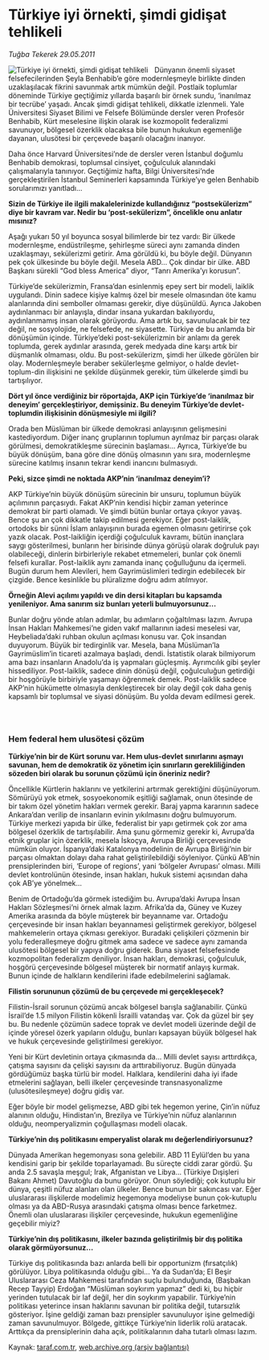 # Türkiye iyi örnekti, şimdi gidişat tehlikeli

*Tuğba Tekerek 29.05.2011*

<div class="yazi"><img align="left" alt="Türkiye iyi örnekti, şimdi gidişat tehlikeli" border="0" src="http://www.taraf.com.tr/fotoraflar/makaleler/turkiye-iyi-ornekti-simdi-gidisat-tehlikeli_4802_orijinal.jpg" style="border-right-width:10px; border-color:#FFFFFF"/><p>Dünyanın önemli siyaset felsefecilerinden Şeyla Benhabib’e göre modernleşmeyle birlikte dinden uzaklaşılacak fikrini savunmak artık mümkün değil. Postlaik toplumlar döneminde Türkiye geçtiğimiz yıllarda başarılı bir örnek sundu, ‘inanılmaz bir tecrübe’ yaşadı. Ancak şimdi gidişat tehlikeli, dikkatle izlenmeli. Yale Üniversitesi Siyaset Bilimi ve Felsefe Bölümünde dersler veren Profesör Benhabib, Kürt meselesine ilişkin olarak ise kozmopolit federalizmi savunuyor, bölgesel özerklik olacaksa bile bunun hukukun egemenliğe dayanan, ulusötesi bir çerçevede başarılı olacağını inanıyor.</p>
<p>Daha önce Harvard Üniversitesi’nde de dersler veren İstanbul doğumlu Benhabib demokrasi, toplumsal cinsiyet, çoğulculuk alanındaki çalışmalarıyla tanınıyor. Geçtiğimiz hafta, Bilgi Üniversitesi’nde gerçekleştirilen İstanbul Seminerleri kapsamında Türkiye’ye gelen Benhabib sorularımızı yanıtladı...</p>
<p><strong>Sizin de Türkiye ile ilgili makalelerinizde kullandığınız “postsekülerizm” diye bir kavram var. Nedir bu ‘post-sekülerizm”, öncelikle onu anlatır mısınız?</strong></p>
<p>Aşağı yukarı 50 yıl boyunca sosyal bilimlerde bir tez vardı: Bir ülkede modernleşme, endüstrileşme, şehirleşme süreci aynı zamanda dinden uzaklaşmayı, sekülerizmi getirir. Ama görüldü ki, bu böyle değil. Dünyanın pek çok ülkesinde bu böyle değil. Mesela ABD... Çok dindar bir ülke. ABD Başkanı sürekli “God bless America” diyor, “Tanrı Amerika’yı korusun”.</p>
<p>Türkiye’de sekülerizmin, Fransa’dan esinlenmiş epey sert bir modeli, laiklik uygulandı. Dinin sadece kişiye kalmış özel bir mesele olmasından öte kamu alanlarında dini semboller olmaması gerekir, diye düşünüldü. Ayrıca Jakoben aydınlanmacı bir anlayışla, dindar insana yukardan bakılıyordu, aydınlanmamış insan olarak görüyordu. Ama artık bu, savunulacak bir tez değil, ne sosyolojide, ne felsefede, ne siyasette. Türkiye de bu anlamda bir dönüşümün içinde. Türkiye’deki post-sekülerizmin bir anlamı da gerek toplumda, gerek aydınlar arasında, gerek medyada dine karşı artık bir düşmanlık olmaması, oldu. Bu post-sekülerizm, şimdi her ülkede görülen bir olay. Modernleşmeyle beraber sekülerleşme gelmiyor, o halde devlet-toplum-din ilişkisini ne şekilde düşünmek gerekir, tüm ülkelerde şimdi bu tartışılıyor.</p>
<p><strong>Dört yıl önce verdiğiniz bir röportajda, AKP için Türkiye’de ‘inanılmaz bir deneyim’ gerçekleştiriyor, demişsiniz. Bu deneyim Türkiye’de devlet-toplumdin ilişkisinin dönüşmesiyle mi ilgili?</strong></p>
<p>Orada ben Müslüman bir ülkede demokrasi anlayışının gelişmesini kastediyordum. Diğer inanç gruplarının toplumun ayrılmaz bir parçası olarak görülmesi, demokratikleşme sürecinin başlaması... Ayrıca, Türkiye’de bu büyük dönüşüm, bana göre dine dönüş olmasının yanı sıra, modernleşme sürecine katılmış insanın tekrar kendi inancını bulmasıydı.</p>
<p><strong>Peki, sizce şimdi ne noktada AKP’nin ‘inanılmaz deneyim’i?</strong></p>
<p>AKP Türkiye’nin büyük dönüşüm sürecinin bir unsuru, toplumun büyük açılımının parçasıydı. Fakat AKP’nin kendisi hiçbir zaman yeterince demokrat bir parti olamadı. Ve şimdi bütün bunlar ortaya çıkıyor yavaş. Bence şu an çok dikkatle takip edilmesi gerekiyor. Eğer post-laiklik, ortodoks bir sünni İslam anlayışının burada egemen olmasını getirirse çok yazık olacak. Post-laikliğin içerdiği çoğulculuk kavramı, bütün inançlara saygı gösterilmesi, bunların her birisinde dünya görüşü olarak doğruluk payı olabileceği, dinlerin birbirleriyle rekabet etmemeleri, bunlar çok önemli felsefi kurallar. Post-laiklik aynı zamanda inanç çoğulluğunu da içermeli. Bugün durum hem Alevileri, hem Gayrimüslimleri tedirgin edebilecek bir çizgide. Bence kesinlikle bu plüralizme doğru adım atılmıyor.</p>
<p><strong>Örneğin Alevi açılımı yapıldı ve din dersi kitapları bu kapsamda yenileniyor. Ama sanırım siz bunları yeterli bulmuyorsunuz...</strong></p>
<p>Bunlar doğru yönde atılan adımlar, bu adımların çoğaltılması lazım. Avrupa İnsan Hakları Mahkemesi’ne giden vakıf mallarının iadesi meselesi var, Heybeliada’daki ruhban okulun açılması konusu var. Çok insandan duyuyorum. Büyük bir tedirginlik var. Mesela, bana Müslüman’la Gayrimüslim’in ticareti azalmaya başladı, dendi. İstatistik olarak bilmiyorum ama bazı insanların Anadolu’da iş yapmaları güçleşmiş. Ayrımcılık gibi şeyler hissediliyor. Post-laiklik, sadece dinin dönüşü değil, çoğulculuğun getirdiği bir hoşgörüyle birbiriyle yaşamayı öğrenmek demek. Post-laiklik sadece AKP’nin hükümette olmasıyla denkleştirecek bir olay değil çok daha geniş kapsamlı bir toplumsal ve siyasi dönüşüm. Bu yolda devam edilmesi gerek.</p>
<h3> </h3>
<h3>Hem federal hem ulusötesi çözüm</h3>
<p><strong>Türkiye’nin bir de Kürt sorunu var. Hem ulus-devlet sınırlarını aşmayı savunan, hem de demokratik öz yönetim için sınırların gerekliliğinden sözeden biri olarak bu sorunun çözümü için öneriniz nedir?</strong></p>
<p>Öncellikle Kürtlerin haklarını ve yetkilerini artırmak gerektiğini düşünüyorum. Sömürüyü yok etmek, sosyoekonomik eşitliği sağlamak, onun ötesinde de bir takım özel yönetim hakları vermek gerekir. Baraj yapma kararının sadece Ankara’dan verilip de insanların evinin yıkılmasını doğru bulmuyorum. Türkiye merkezi yapıda bir ülke, federalist bir yapı getirmek çok zor ama bölgesel özerklik de tartışılabilir. Ama şunu görmemiz gerekir ki, Avrupa’da etnik gruplar için özerklik, mesela İskoçya, Avrupa Birliği çerçevesinde mümkün oluyor. İspanya’daki Katalonya modelinin de Avrupa Birliği’nin bir parçası olmaktan dolayı daha rahat geliştirilebildiği söyleniyor. Çünkü AB’nin prensiplerinden biri, ‘Europe of regions’, yani ‘bölgeler Avrupası’ olması. Milli devlet kontrolünün ötesinde, insan hakları, hukuk sistemi açısından daha çok AB’ye yönelmek...</p>
<p>Benim de Ortadoğu’da görmek istediğim bu. Avrupa’daki Avrupa İnsan Hakları Sözleşmesi’ni örnek almak lazım. Afrika’da da, Güney ve Kuzey Amerika arasında da böyle müşterek bir beyanname var. Ortadoğu çerçevesinde bir insan hakları beyannamesi geliştirmek gerekiyor, bölgesel mahkemelerin ortaya çıkması gerekiyor. Buradaki çelişkileri çözmenin bir yolu federalleşmeye doğru gitmek ama sadece ve sadece aynı zamanda ulusötesi bölgesel bir yapıya doğru giderek. Buna siyaset felsefesinde kozmopolitan federalizm deniliyor. İnsan hakları, demokrasi, çoğulculuk, hoşgörü çerçevesinde bölgesel müşterek bir normatif anlayış kurmak. Bunun içinde de halkların kendilerini ifade edebilmelerini sağlamak.</p>
<p><strong>Filistin sorununun çözümü de bu çerçevede mi gerçekleşecek?</strong></p>
<p>Filistin-İsrail sorunun çözümü ancak bölgesel barışla sağlanabilir. Çünkü İsrail’de 1.5 milyon Filistin kökenli İsrailli vatandaş var. Çok da güzel bir şey bu. Bu nedenle çözümün sadece toprak ve devlet modeli üzerinde değil de içinde yöresel özerk yapıların olduğu, bunları kapsayan büyük bölgesel hak ve hukuk çerçevesinde geliştirilmesi gerekiyor.</p>
<p>Yeni bir Kürt devletinin ortaya çıkmasında da... Milli devlet sayısı arttırdıkça, çatışma sayısını da çelişki sayısını da arttırabiliyoruz. Bugün dünyada gördüğümüz başka türlü bir model. Halklara, kendilerini daha iyi ifade etmelerini sağlayan, belli ilkeler çerçevesinde transnasyonalizme (ulusötesileşmeye) doğru gidiş var.</p>
<p>Eğer böyle bir model gelişmezse, ABD gibi tek hegemon yerine, Çin’in nüfuz alanının olduğu, Hindistan’ın, Brezilya ve Türkiye’nin nüfuz alanlarının olduğu, neomperyalizmin çoğullaşması modeli olacak.</p>
<p><strong>Türkiye’nin dış politikasını emperyalist olarak mı değerlendiriyorsunuz?</strong></p>
<p>Dünyada Amerikan hegemonyası sona gelebilir. ABD 11 Eylül’den bu yana kendisini garip bir şekilde toparlayamadı. Bu süreçte ciddi zarar gördü. Şu anda 2.5 savaşla meşgul; Irak, Afganistan ve Libya... (Türkiye Dışişleri Bakanı Ahmet) Davutoğlu da bunu görüyor. Onun söylediği; çok kutuplu bir dünya, çeşitli nüfuz alanları olan ülkeler. Bence bunun bir sakıncası var. Eğer uluslararası ilişkilerde modelimiz hegemonya modeliyse bunun çok-kutuplu olması ya da ABD-Rusya arasındaki çatışma olması bence farketmez. Önemli olan uluslararası ilişkiler çerçevesinde, hukukun egemenliğine geçebilir miyiz?</p>
<p><strong>Türkiye’nin dış politikasını, ilkeler bazında geliştirilmiş bir dış politika olarak görmüyorsunuz...</strong></p>
<p>Türkiye dış politikasında bazı anlarda belli bir opportunizm (fırsatçılık) görülüyor. Libya politikasında olduğu gibi... Ya da Sudan’da; El Beşir Uluslararası Ceza Mahkemesi tarafından suçlu bulunduğunda, (Başbakan Recep Tayyip) Erdoğan “Müslüman soykırım yapmaz” dedi ki, bu hiçbir yerinden tutulacak bir laf değil, her din soykırım yapabilir. Türkiye’nin politikası yeterince insan haklarını savunan bir politika değil, tutarsızlık gösteriyor. İşine geldiği zaman bazı prensipler savunuluyor işine gelmediği zaman savunulmuyor. Bölgede, gittikçe Türkiye’nin liderlik rolü aratacak. Arttıkça da prensiplerinin daha açık, politikalarının daha tutarlı olması lazım.</p>
</div>

Kaynak: [taraf.com.tr](http://www.taraf.com.tr:80/tugba-tekerek/makale-turkiye-iyi-ornekti-simdi-gidisat-tehlikeli.htm), [web.archive.org (arşiv bağlantısı)](http://web.archive.org/web/20130901224524/http://www.taraf.com.tr:80/tugba-tekerek/makale-turkiye-iyi-ornekti-simdi-gidisat-tehlikeli.htm)

